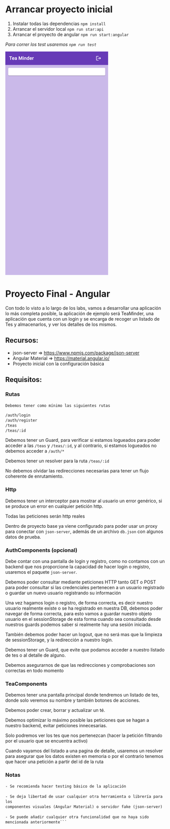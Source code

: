# Arrancar proyecto inicial

1. Instalar todas las dependencias `npm install`
2. Arrancar el servidor local `npm run star:api`
3. Arrancar el proyecto de angular `npm run start:angular` 

*Para correr los test usaremos `npm run test`*

![image info](./src/assets/tea_minder_start.png)


# Proyecto Final - Angular

Con todo lo visto a lo largo de los labs, vamos a desarrollar una aplicación lo más completa posible, la aplicación de ejemplo será TeaMinder, una aplicación que cuenta con un login y  se encarga de recoger un listado de Tes y almacenarlos, y ver los detalles de los mismos.

## Recursos:
- json-server => https://www.npmjs.com/package/json-server
- Angular Material => https://material.angular.io/
- Proyecto inicial con la configuración básica

## Requisitos:

### Rutas
`Debemos tener como mínimo las siguientes rutas`

```
/auth/login
/auth/register
/teas
/teas/:id
```

Debemos tener un Guard, para verificar si estamos logueados para poder acceder a las `/teas` y `/teas/:id`, y al contrario, si estamos logueados no debemos acceder a `/auth/*`

Debemos tener un resolver para la ruta `/teas/:id`

No debemos olvidar las redirecciones necesarias para tener un flujo coherente de enrutamiento.

### Http

Debemos tener un interceptor para mostrar al usuario un error genérico, si se produce un error en cualquier petición http.

Todas las peticiones serán http reales

Dentro de proyecto base ya viene configurado para poder usar un proxy para conectar con `json-server`, además de un archivo `db.json` con algunos datos de prueba.

### AuthComponents (opcional)

Debe contar con una pantalla de login y registro, como no contamos con un backend que nos proporcione la capacidad de hacer login o registro, usaremos el paquete `json-server`.

Debemos poder consultar mediante peticiones HTTP tanto GET o POST para poder consultar si las credenciales pertenecen a un usuario registrado o guardar un nuevo usuario registrando su información

Una vez hagamos login o registro, de forma correcta, es decir nuestro usuario realmente existe o se ha registrado en nuestra DB, debemos poder navegar de forma correcta, para esto vamos a guardar nuestro objeto usuario en el sessionStorage de esta forma cuando sea consultado desde nuestros guards podemos saber si realmente hay una sesión iniciada.

También debemos poder hacer un logout, que no será mas que la limpieza de sessionStorage, y la redirección a nuestro login.

Debemos tener un Guard, que evite que podamos acceder a nuestro listado de tes o al detalle de alguno.

Debemos asegurarnos de que las redirecciones y comprobaciones son correctas en todo momento

### TeaComponents

Debemos tener una pantalla principal donde tendremos un listado de tes, donde solo veremos su nombre y también botones de acciones.

Debemos poder crear, borrar y actualizar un té.

Debemos optimizar lo máximo posible las peticiones que se hagan a nuestro backend, evitar peticiones innecesarias.

Solo podremos ver los tes que nos pertenezcan (hacer la petición filtrando por el usuario que se encuentra activo)

Cuando vayamos del listado a una pagina de detalle, usaremos un resolver para asegurar que los datos existen en memoria o por el contrario tenemos que hacer una petición a partir del id de la ruta

### Notas

```
- Se recomienda hacer testing básico de la aplicación

- Se deja libertad de usar cualquier otra herramienta o librería para los 
componentes visuales (Angular Material) o servidor fake (json-server)

- Se puede añadir cualquier otra funcionalidad que no haya sido mencionada anteriormente```